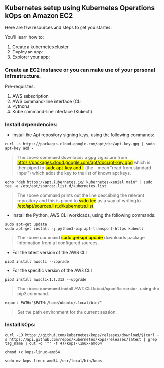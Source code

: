 ## Kubernetes setup using Kubernetes Operations kOps on Amazon EC2 ##

Here are few resources and steps to get you started:

You'll learn how to:

1. Create a kubernetes cluster
2. Deploy an app:
3. Explorer your app:

### Create an EC2 instance or you can make use of your personal infrastructure. ###

Pre-requisites:

1. AWS subscription
2. AWS command-line interface (CLI)
3. Python3
4. Kube command-line interface (Kubectl)

### Install dependencies: ###

* Install the Apt repository signing keys, using the following commands:

```
curl -s https://packages.cloud.google.com/apt/doc/apt-key.gpg | sudo apt-key add -
```
> The above command downloads a gpg signature from <mark>https://packages.cloud.google.com/apt/doc/apt-key.gpg</mark> which is then piped to <mark>sudo apt-key add -</mark> (the - mean "read from standard input") which adds the key to the list of known apt keys.

```
echo "deb https://apt.kubernetes.io/ kubernetes-xenial main" | sudo tee -a /etc/apt/sources.list.d/kubernetes.list
```
> The above command prints out the line describing the relevant repository and this is piped to <mark>sudo tee</mark> as a way of writing to <mark>/etc/apt/sources.list.d/kubernetes.list</mark>.

* Install the Python, AWS CLI workloads, using the following commands:

```
sudo apt-get update
sudo apt-get install -y python3-pip apt-transport-https kubectl
```
> The above command <mark>sudo get-apt update</mark> downloads package information from all configured sources.

- For the latest version of the AWS CLI
```
pip3 install awscli --upgrade
```

- For the specific version of the AWS CLI
```
pip3 install awscli<1.6.312 --upgrade
```
> The above command install AWS CLI latest/specific version, using the pip3 command.

```
export PATH="$PATH:/home/ubuntu/.local/bin/"
```
> Set the path environment for the current session.

### Install kOps: ###

```
curl -LO https://github.com/kubernetes/kops/releases/download/$(curl -s https://api.github.com/repos/kubernetes/kops/releases/latest | grep tag_name | cut -d '"' -f 4)/kops-linux-amd64

chmod +x kops-linux-amd64

sudo mv kops-linux-amd64 /usr/local/bin/kops
```